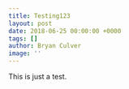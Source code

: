 ```yaml
---
title: Testing123
layout: post
date: 2018-06-25 00:00:00 +0000
tags: []
author: Bryan Culver
image: ''
---
```

This is just a test.